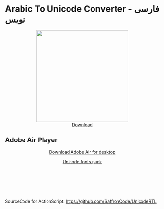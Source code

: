 # Arabic To Unicode Converter - فارسی نویس 

<a href="https://github.com/SaffronCode/ArabicConverter/raw/master/ArabicConverter.air">
  <p align="center">
    <img width="300px" src="https://github.com/SaffronCode/ArabicConverter/blob/master/AppIconsForPublish/512.png?raw=true" alt=""/>
    <br/>Download
  </p>
</a>

## Adobe Air Player

<a href="https://get.adobe.com/air/">
  <p align="center">Download Adobe Air for desktop
  </p>
</a>


<a href="https://github.com/SaffronCode/ArabicConverter/tree/master/UnicodeFonts">
  <p align="center">Unicode fonts pack
  </p>
</a>


<br/>
<br/>
<br/>
<br/>
<br/>

SourceCode for ActionScript:
https://github.com/SaffronCode/UnicodeRTL
